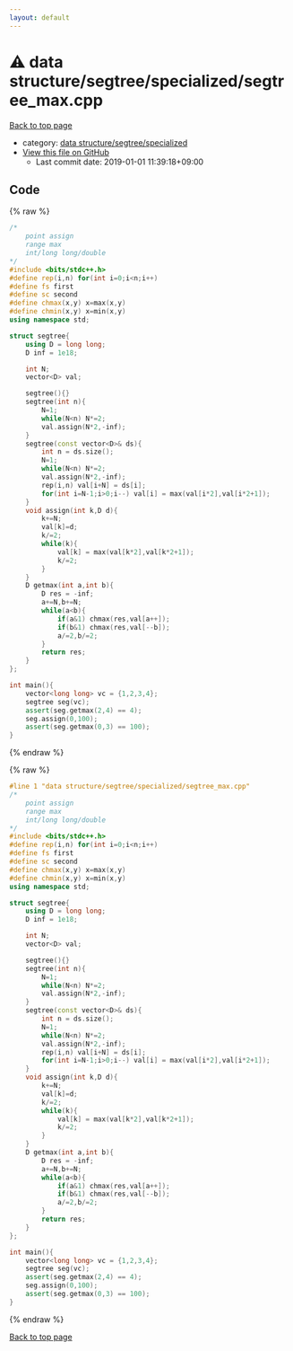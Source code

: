 ```yaml
---
layout: default
---
```


<!-- mathjax config similar to math.stackexchange -->
<script type="text/javascript" async
  src="https://cdnjs.cloudflare.com/ajax/libs/mathjax/2.7.5/MathJax.js?config=TeX-MML-AM_CHTML">
</script>
<script type="text/x-mathjax-config">
  MathJax.Hub.Config({
    TeX: { equationNumbers: { autoNumber: "AMS" }},
    tex2jax: {
      inlineMath: [ ['$','$'] ],
      processEscapes: true
    },
    "HTML-CSS": { matchFontHeight: false },
    displayAlign: "left",
    displayIndent: "2em"
  });
</script>

<script type="text/javascript" src="https://cdnjs.cloudflare.com/ajax/libs/jquery/3.4.1/jquery.min.js"></script>
<script src="https://cdn.jsdelivr.net/npm/jquery-balloon-js@1.1.2/jquery.balloon.min.js" integrity="sha256-ZEYs9VrgAeNuPvs15E39OsyOJaIkXEEt10fzxJ20+2I=" crossorigin="anonymous"></script>
<script type="text/javascript" src="../../../../assets/js/copy-button.js"></script>
<link rel="stylesheet" href="../../../../assets/css/copy-button.css" />


# :warning: data structure/segtree/specialized/segtree_max.cpp

<a href="../../../../index.html">Back to top page</a>

* category: <a href="../../../../index.html#2d26a1b1de5ccf32c90554b209fe486c">data structure/segtree/specialized</a>
* <a href="{{ site.github.repository_url }}/blob/master/data structure/segtree/specialized/segtree_max.cpp">View this file on GitHub</a>
    - Last commit date: 2019-01-01 11:39:18+09:00




## Code

<a id="unbundled"></a>
{% raw %}
```cpp
/*
	point assign
	range max
	int/long long/double
*/
#include <bits/stdc++.h>
#define rep(i,n) for(int i=0;i<n;i++)
#define fs first
#define sc second
#define chmax(x,y) x=max(x,y)
#define chmin(x,y) x=min(x,y)
using namespace std;

struct segtree{
	using D = long long;
	D inf = 1e18;

	int N;
	vector<D> val;

	segtree(){}
	segtree(int n){
		N=1;
		while(N<n) N*=2;
		val.assign(N*2,-inf);
	}
	segtree(const vector<D>& ds){
		int n = ds.size();
		N=1;
		while(N<n) N*=2;
		val.assign(N*2,-inf);
		rep(i,n) val[i+N] = ds[i];
		for(int i=N-1;i>0;i--) val[i] = max(val[i*2],val[i*2+1]);
	}
	void assign(int k,D d){
		k+=N;
		val[k]=d;
		k/=2;
		while(k){
			val[k] = max(val[k*2],val[k*2+1]);
			k/=2;
		}
	}
	D getmax(int a,int b){
		D res = -inf;
		a+=N,b+=N;
		while(a<b){
			if(a&1) chmax(res,val[a++]);
			if(b&1) chmax(res,val[--b]);
			a/=2,b/=2;
		}
		return res;
	}
};

int main(){
	vector<long long> vc = {1,2,3,4};
	segtree seg(vc);
	assert(seg.getmax(2,4) == 4);
	seg.assign(0,100);
	assert(seg.getmax(0,3) == 100);
}
```
{% endraw %}

<a id="bundled"></a>
{% raw %}
```cpp
#line 1 "data structure/segtree/specialized/segtree_max.cpp"
/*
	point assign
	range max
	int/long long/double
*/
#include <bits/stdc++.h>
#define rep(i,n) for(int i=0;i<n;i++)
#define fs first
#define sc second
#define chmax(x,y) x=max(x,y)
#define chmin(x,y) x=min(x,y)
using namespace std;

struct segtree{
	using D = long long;
	D inf = 1e18;

	int N;
	vector<D> val;

	segtree(){}
	segtree(int n){
		N=1;
		while(N<n) N*=2;
		val.assign(N*2,-inf);
	}
	segtree(const vector<D>& ds){
		int n = ds.size();
		N=1;
		while(N<n) N*=2;
		val.assign(N*2,-inf);
		rep(i,n) val[i+N] = ds[i];
		for(int i=N-1;i>0;i--) val[i] = max(val[i*2],val[i*2+1]);
	}
	void assign(int k,D d){
		k+=N;
		val[k]=d;
		k/=2;
		while(k){
			val[k] = max(val[k*2],val[k*2+1]);
			k/=2;
		}
	}
	D getmax(int a,int b){
		D res = -inf;
		a+=N,b+=N;
		while(a<b){
			if(a&1) chmax(res,val[a++]);
			if(b&1) chmax(res,val[--b]);
			a/=2,b/=2;
		}
		return res;
	}
};

int main(){
	vector<long long> vc = {1,2,3,4};
	segtree seg(vc);
	assert(seg.getmax(2,4) == 4);
	seg.assign(0,100);
	assert(seg.getmax(0,3) == 100);
}

```
{% endraw %}

<a href="../../../../index.html">Back to top page</a>

